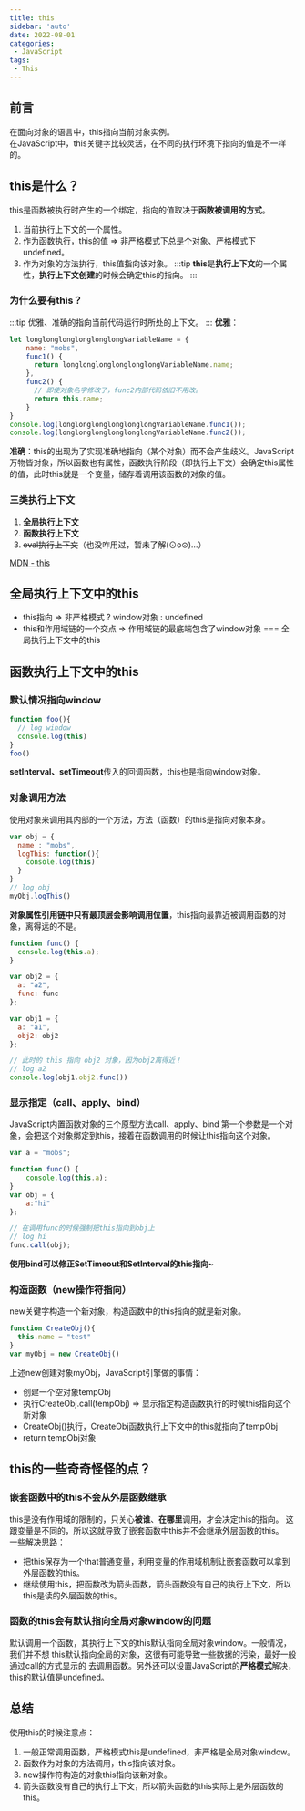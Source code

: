 ```yaml
---
title: this
sidebar: 'auto'
date: 2022-08-01
categories:
 - JavaScript
tags:
 - This
---
```


## 前言
在面向对象的语言中，this指向当前对象实例。<br/>
在JavaScript中，this关键字比较灵活，在不同的执行环境下指向的值是不一样的。

## this是什么？
this是函数被执行时产生的一个绑定，指向的值取决于**函数被调用的方式**。
1. 当前执行上下文的一个属性。
2. 作为函数执行，this的值 => 非严格模式下总是个对象、严格模式下undefined。
3. 作为对象的方法执行，this值指向该对象。
:::tip
**this**是**执行上下文**的一个属性，**执行上下文创建**的时候会确定this的指向。
:::
### 为什么要有this？
:::tip
优雅、准确的指向当前代码运行时所处的上下文。
:::
**优雅**：
```js
let longlonglonglonglonglongVariableName = {
    name: "mobs",
    func1() {
      return longlonglonglonglonglongVariableName.name;
    },
    func2() {
      // 即使对象名字修改了，func2内部代码依旧不用改。
      return this.name;
    }
}
console.log(longlonglonglonglonglongVariableName.func1());
console.log(longlonglonglonglonglongVariableName.func2());
```
**准确**：this的出现为了实现准确地指向（某个对象）而不会产生歧义。JavaScript万物皆对象，所以函数也有属性，函数执行阶段（即执行上下文）会确定this属性的值，此时this就是一个变量，储存着调用该函数的对象的值。
### 三类执行上下文
1. **全局执行上下文**
2. **函数执行上下文**
3. ~~eval执行上下文~~（也没咋用过，暂未了解(⊙o⊙)…）

[MDN - this](https://developer.mozilla.org/zh-CN/docs/Web/JavaScript/Reference/Operators/this)

## 全局执行上下文中的this
* this指向 => 非严格模式 ? window对象 : undefined
* this和作用域链的一个交点 => 作用域链的最底端包含了window对象 === 全局执行上下文中的this

## 函数执行上下文中的this

### 默认情况指向window
```js
function foo(){
  // log window
  console.log(this)
}
foo()
```
**setInterval、setTimeout**传入的回调函数，this也是指向window对象。

### 对象调用方法
使用对象来调用其内部的一个方法，方法（函数）的this是指向对象本身。
```js
var obj = {
  name : "mobs", 
  logThis: function(){
    console.log(this)
  }
}
// log obj
myObj.logThis()
```
**对象属性引用链中只有最顶层会影响调用位置**，this指向最靠近被调用函数的对象，离得远的不是。
```js
function func() {
  console.log(this.a);
}

var obj2 = {
  a: "a2",
  func: func
};

var obj1 = {
  a: "a1",
  obj2: obj2
};

// 此时的 this 指向 obj2 对象，因为obj2离得近！
// log a2
console.log(obj1.obj2.func())
```

### 显示指定（call、apply、bind）
JavaScript内置函数对象的三个原型方法call、apply、bind
第一个参数是一个对象，会把这个对象绑定到this，接着在函数调用的时候让this指向这个对象。
```js
var a = "mobs";

function func() {
    console.log(this.a);
}
var obj = {
    a:"hi"
};

// 在调用func的时候强制把this指向到obj上
// log hi
func.call(obj);
```
**使用bind可以修正SetTimeout和SetInterval的this指向~**

### 构造函数（new操作符指向）
new关键字构造一个新对象，构造函数中的this指向的就是新对象。
```js
function CreateObj(){
  this.name = "test"
}
var myObj = new CreateObj()
```
上述new创建对象myObj，JavaScript引擎做的事情：
* 创建一个空对象tempObj
* 执行CreateObj.call(tempObj) => 显示指定构造函数执行的时候this指向这个新对象
* CreateObj()执行，CreateObj函数执行上下文中的this就指向了tempObj
* return tempObj对象

## this的一些奇奇怪怪的点？

### 嵌套函数中的this不会从外层函数继承
this是没有作用域的限制的，只关心**被谁**、**在哪里**调用，才会决定this的指向。
这跟变量是不同的，所以这就导致了嵌套函数中this并不会继承外层函数的this。<br/>
一些解决思路：
* 把this保存为一个that普通变量，利用变量的作用域机制让嵌套函数可以拿到外层函数的this。
* 继续使用this，把函数改为箭头函数，箭头函数没有自己的执行上下文，所以this是读的外层函数的this。

### 函数的this会有默认指向全局对象window的问题
默认调用一个函数，其执行上下文的this默认指向全局对象window。一般情况，我们并不想
this默认指向全局的对象，这很有可能导致一些数据的污染，最好一般通过call的方式显示的
去调用函数。另外还可以设置JavaScript的**严格模式**解决，this的默认值是undefined。

## 总结
使用this的时候注意点：
1. 一般正常调用函数，严格模式this是undefined，非严格是全局对象window。
2. 函数作为对象的方法调用，this指向该对象。
3. new操作符构造的对象this指向该新对象。
4. 箭头函数没有自己的执行上下文，所以箭头函数的this实际上是外层函数的this。